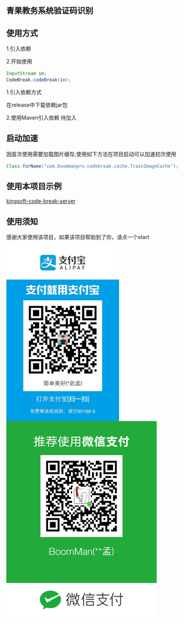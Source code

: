 ## 青果教务系统验证码识别

## 使用方式

1.引入依赖

2.开始使用

```java
InputStream in;
CodeBreak.codeBreak(in);
```


1.引入依赖方式

在release中下载依赖jar包

2.使用Maven引入依赖 待加入


## 启动加速

因首次使用需要加载图片缓存,使用如下方法在项目启动可以加速初次使用
```java
Class.forName("com.boommanpro.codebreak.cache.TrainImageCache");
```

## 使用本项目示例

[kingsoft-code-break-server](https://github.com/BoomManPro/kingsoft-code-break-server)

## 使用须知

感谢大家使用该项目，如果该项目帮助到了你，请点一个start

<img src="https://raw.githubusercontent.com/BoomManPro/java-interview/master/personal/Ali_Pay.jpg" width="300" hegiht="200" align=center />
<img src="https://raw.githubusercontent.com/BoomManPro/java-interview/master/personal/WeChat_Pay.jpg" width="400" hegiht="1000" align=center />